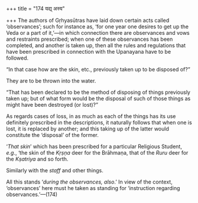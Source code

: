 +++
title = "174 यद्य् अस्य"

+++
The authors of Gṛhyasūtras have laid down certain acts called
‘observances’; such for instance as, ‘for one year one desires to get up
the Veda or a part of it,’—in which connection there are observances and
vows and restraints prescribed; when one of these observances has been
completed, and another is taken up, then all the rules and regulations
that have been prescribed in connection with the Upanayana have to be
followed.

“In that case how are the skin, etc., previously taken up to be disposed
of?”

They are to be thrown into the water.

“That has been declared to be the method of disposing of things
previously taken up; but of what form would be the disposal of such of
those things as might have been destroyed (or lost)?”

As regards cases of loss, in as much as each of the things has its use
definitely prescribed in the descriptions, it naturally follows that
when one is lost, it is replaced by another; and this taking up of the
latter would constitute the ‘disposal’ of the former.

‘*That* *skin*’ which has been prescribed for a particular Religious
Student, *e.g*., ‘the skin of the *Kṛṣṇa* deer for the Brāhmaṇa, that of
the *Ruru* deer for the *Kṣatriya* and so forth.

Similarly with the *staff* and other things.

All this stands ‘*during* *the observances, also*.’ In view of the
context, ‘observances’ here must he taken as standing for ‘instruction
regarding observances.’—(174)


